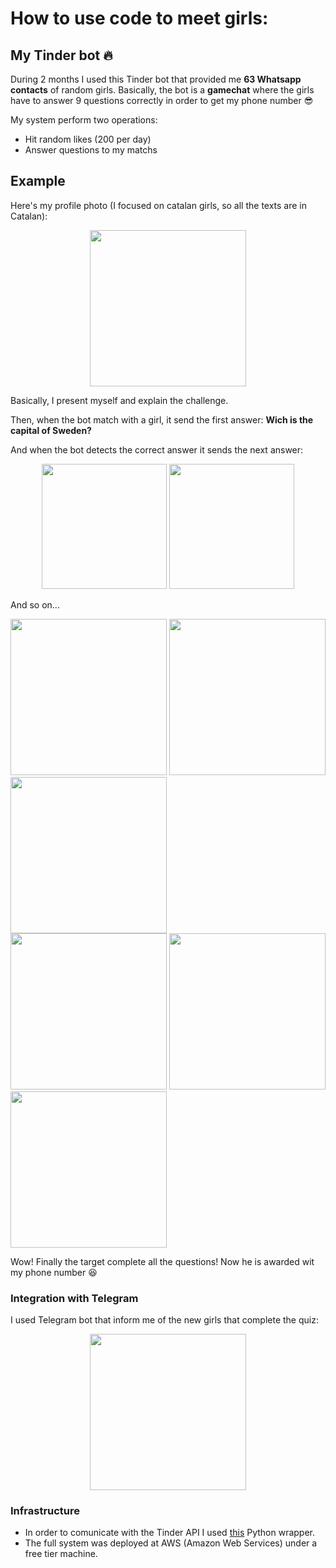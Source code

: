 # How to use code to meet girls:
## My Tinder bot 🔥

During 2 months I used this Tinder bot that provided me **63 Whatsapp contacts** of random girls. 
Basically, the bot is a **gamechat** where the girls have to answer 9 questions correctly in order to get my phone number 😎

My system perform two operations:
* Hit random likes (200 per day)
* Answer questions to my matchs

## Example

Here's my profile photo (I focused on catalan girls, so all the texts are in Catalan):

<p align="center">
 <img src="https://github.com/enric1994/tinderquiz/blob/master/images/Screenshot_20170710-141118.png" width="250">
</p>

Basically, I present myself and explain the challenge.

Then, when the bot match with a girl, it send the first answer: **Wich is the capital of Sweden?**

And when the bot detects the correct answer it sends the next answer:

  <div align="center">
   <img src="https://github.com/enric1994/tinderquiz/blob/master/images/Screenshot_20170710-141129.png" width="200">
   <img src="https://github.com/enric1994/tinderquiz/blob/master/images/Screenshot_20170710-141136.png" width="200">
  </div>


<p align="center">
</p>

And so on...

<div> 
  <div>
     <img src="https://github.com/enric1994/tinderquiz/blob/master/images/Screenshot_20170710-141144.png" width="250">
     <img src="https://github.com/enric1994/tinderquiz/blob/master/images/Screenshot_20170710-141148.png" width="250">
     <img src="https://github.com/enric1994/tinderquiz/blob/master/images/Screenshot_20170710-141159.png" width="250">
  </div>
  <div>
     <img src="https://github.com/enric1994/tinderquiz/blob/master/images/Screenshot_20170710-141204.png" width="250">
     <img src="https://github.com/enric1994/tinderquiz/blob/master/images/Screenshot_20170710-141210.png" width="250">
     <img src="https://github.com/enric1994/tinderquiz/blob/master/images/Screenshot_20170710-141216.png" width="250">
  </div> 
</div>

Wow! Finally the target complete all the questions! Now he is awarded wit my phone number 😆

### Integration with Telegram

I used Telegram bot that inform me of the new girls that complete the quiz:

<p align="center">
 <img src="https://github.com/enric1994/tinderquiz/blob/master/images/photo_2018-05-21_23-14-29.jpg" width="250">
</p>

### Infrastructure
* In order to comunicate with the Tinder API I used [this](https://github.com/charliewolf/pynder) Python wrapper.
* The full system was deployed at AWS (Amazon Web Services) under a free tier machine.




